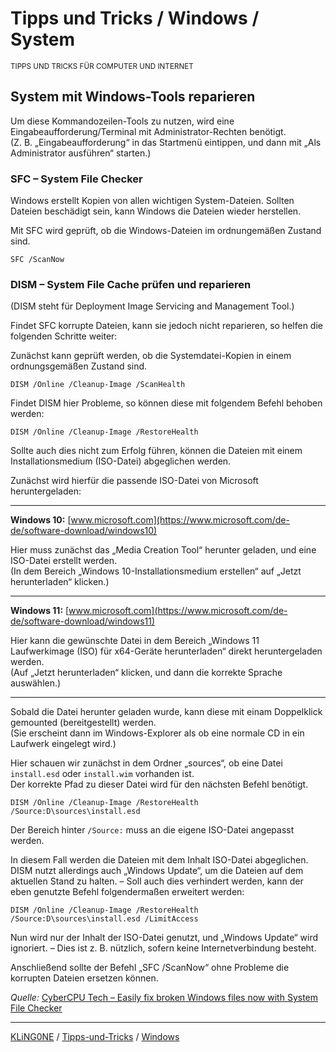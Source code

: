 # Tipps und Tricks / Windows / System
<small>TIPPS UND TRICKS FÜR COMPUTER UND INTERNET</small>

## System mit Windows-Tools reparieren

Um diese Kommandozeilen-Tools zu nutzen, wird eine Eingabeaufforderung/Terminal mit Administrator-Rechten benötigt.  
(Z. B. „Eingabeaufforderung“ in das Startmenü eintippen, und dann mit „Als Administrator ausführen“ starten.)

### SFC – System File Checker

Windows erstellt Kopien von allen wichtigen System-Dateien. Sollten Dateien beschädigt sein, kann Windows die Dateien wieder herstellen.

Mit SFC wird geprüft, ob die Windows-Dateien im ordnungemäßen Zustand sind.

```
SFC /ScanNow
```

### DISM – System File Cache prüfen und reparieren

(DISM steht für Deployment Image Servicing and Management Tool.)

Findet SFC korrupte Dateien, kann sie jedoch nicht reparieren, so helfen die folgenden Schritte weiter:

Zunächst kann geprüft werden, ob die Systemdatei-Kopien in einem ordnungsgemäßen Zustand sind.

```
DISM /Online /Cleanup-Image /ScanHealth
```

Findet DISM hier Probleme, so können diese mit folgendem Befehl behoben werden:

```
DISM /Online /Cleanup-Image /RestoreHealth
```

Sollte auch dies nicht zum Erfolg führen, können die Dateien mit einem Installationsmedium (ISO-Datei) abgeglichen werden.

Zunächst wird hierfür die passende ISO-Datei von Microsoft heruntergeladen:

---

**Windows 10:** [www.microsoft.com](https://www.microsoft.com/de-de/software-download/windows10)

Hier muss zunächst das „Media Creation Tool“ herunter geladen, und eine ISO-Datei erstellt werden.  
(In dem Bereich „Windows 10-Installationsmedium erstellen“ auf „Jetzt herunterladen“ klicken.)

---

**Windows 11:** [www.microsoft.com](https://www.microsoft.com/de-de/software-download/windows11)

Hier kann die gewünschte Datei in dem Bereich „Windows 11 Laufwerkimage (ISO) für x64-Geräte herunterladen“ direkt heruntergeladen werden.  
(Auf „Jetzt herunterladen“ klicken, und dann die korrekte Sprache auswählen.)

---

Sobald die Datei herunter geladen wurde, kann diese mit einam Doppelklick gemounted (bereitgestellt) werden.  
(Sie erscheint dann im Windows-Explorer als ob eine normale CD in ein Laufwerk eingelegt wird.)

Hier schauen wir zunächst in dem Ordner „sources“, ob eine Datei ``install.esd`` oder ``install.wim`` vorhanden ist.  
Der korrekte Pfad zu dieser Datei wird für den nächsten Befehl benötigt.

```
DISM /Online /Cleanup-Image /RestoreHealth /Source:D\sources\install.esd
```
Der Bereich hinter ``/Source:`` muss an die eigene ISO-Datei angepasst werden.

In diesem Fall werden die Dateien mit dem Inhalt ISO-Datei abgeglichen. DISM nutzt allerdings auch „Windows Update“, um die Dateien auf dem aktuellen Stand zu halten. – Soll auch dies verhindert werden, kann der eben genutzte Befehl folgendermaßen erweitert werden:

```
DISM /Online /Cleanup-Image /RestoreHealth /Source:D\sources\install.esd /LimitAccess
```

Nun wird nur der Inhalt der ISO-Datei genutzt, und „Windows Update“ wird ignoriert. – Dies ist z. B. nützlich, sofern keine Internetverbindung besteht.

Anschließend sollte der Befehl „SFC /ScanNow“ ohne Probleme die korrupten Dateien ersetzen können.

*Quelle:* [CyberCPU Tech – Easily fix broken Windows files now with System File Checker](https://www.youtube.com/watch?v=acxCueZ2dVQ)

---

[KLiNG0NE](https://github.com/KLiNG0NE/) / [Tipps-und-Tricks](https://github.com/KLiNG0NE/Tipps-und-Tricks) / [Windows](README.md)
